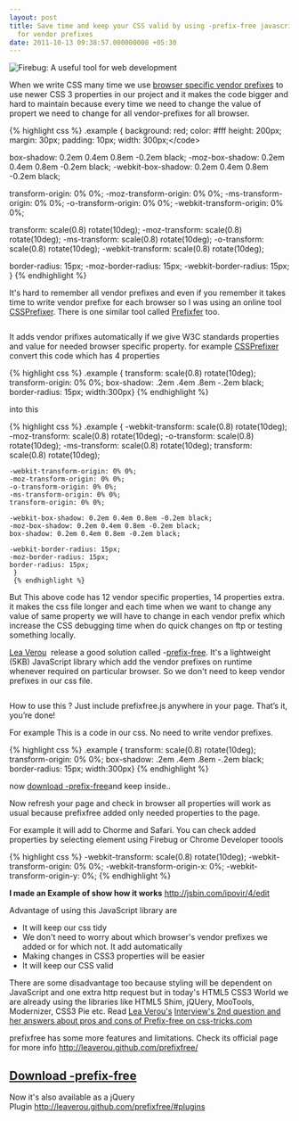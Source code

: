 ```yaml
---
layout: post
title: Save time and keep your CSS valid by using -prefix-free javascript library
  for vendor prefixes
date: 2011-10-13 09:38:57.000000000 +05:30
---
```

<img src="{{ site.url }}/images/vendor-prefixes.gif" alt="Firebug: A useful tool for web development">

When we write CSS many time we use <a href="http://peter.sh/experiments/vendor-prefixed-css-property-overview/" target="_blank">browser specific vendor prefixes</a> to use newer CSS 3 properties in our project and it makes the code bigger and hard to maintain because every time we need to change the value of propert we need to change for all vendor-prefixes for all browser.

{% highlight css %}
.example {
background: red;
color: #fff
height: 200px;
margin: 30px;
padding: 10px;
width: 300px;&lt;/code&gt;

box-shadow: 0.2em 0.4em 0.8em -0.2em black;
-moz-box-shadow: 0.2em 0.4em 0.8em -0.2em black;
-webkit-box-shadow: 0.2em 0.4em 0.8em -0.2em black;

transform-origin: 0% 0%;
-moz-transform-origin: 0% 0%;
-ms-transform-origin: 0% 0%;
-o-transform-origin: 0% 0%;
-webkit-transform-origin: 0% 0%;

transform: scale(0.8) rotate(10deg);
-moz-transform: scale(0.8) rotate(10deg);
-ms-transform: scale(0.8) rotate(10deg);
-o-transform: scale(0.8) rotate(10deg);
-webkit-transform: scale(0.8) rotate(10deg);

border-radius: 15px;
-moz-border-radius: 15px;
-webkit-border-radius: 15px;
}
{% endhighlight %}

It's hard to remember all vendor prefixes and even if you remember it takes time to write vendor prefixe for each browser so I was using an online tool <a href="http://cssprefixer.appspot.com/" target="_blank">CSSPrefixer</a>. There is one similar tool called <a href="http://prefixr.com/" target="_blank">Prefixfer</a> too.

<a href="http://cssprefixer.appspot.com/">


<img src="{{ site.url }}/images/cssprefixer.gif" alt="">

</a>

It adds vendor prifixes automatically if we give W3C standards properties and value for needed browser specific property. for example <a href="http://cssprefixer.appspot.com/" target="_blank">CSSPrefixer</a> convert this code which has 4 properties

{% highlight css %}
.example {
transform: scale(0.8) rotate(10deg);
transform-origin: 0% 0%;
box-shadow: .2em .4em .8em -.2em black;
border-radius: 15px; width:300px}
{% endhighlight %}

into this

{% highlight css %}
.example {
    -webkit-transform: scale(0.8) rotate(10deg);
    -moz-transform: scale(0.8) rotate(10deg);
    -o-transform: scale(0.8) rotate(10deg);
    -ms-transform: scale(0.8) rotate(10deg);
    transform: scale(0.8) rotate(10deg);

    -webkit-transform-origin: 0% 0%;
    -moz-transform-origin: 0% 0%;
    -o-transform-origin: 0% 0%;
    -ms-transform-origin: 0% 0%;
    transform-origin: 0% 0%;

    -webkit-box-shadow: 0.2em 0.4em 0.8em -0.2em black;
    -moz-box-shadow: 0.2em 0.4em 0.8em -0.2em black;
    box-shadow: 0.2em 0.4em 0.8em -0.2em black;

    -webkit-border-radius: 15px;
    -moz-border-radius: 15px;
    border-radius: 15px;
     }
     {% endhighlight %}

But This above code has 12 vendor specific properties, 14 properties extra. it makes the css file longer and each time when we want to change any value of same property we will have to change in each vendor prefix which increase the CSS debugging time when do quick changes on ftp or testing something locally.

<a href="http://lea.verou.me/">Lea Verou</a>  release a good solution called -<a href="http://leaverou.github.com/prefixfree/" target="_blank">prefix-free</a>. It's a lightweight (5KB) JavaScript library which add the vendor prefixes on runtime whenever required on particular browser. So we don't need to keep vendor prefixes in our css file.

<a href="http://leaverou.github.com/prefixfree/">
<img src="{{ site.url }}/images/prefixfree.jpg" alt="">
</a>

How to use this ? Just include prefixfree.js anywhere in your page. That’s it, you’re done!

For example This is a code in our css. No need to write vendor prefixes.

{% highlight css %}
.example {
transform: scale(0.8) rotate(10deg);
transform-origin: 0% 0%;
box-shadow: .2em .4em .8em -.2em black;
border-radius: 15px; width:300px}
{% endhighlight %}


now <a href="https://raw.github.com/LeaVerou/prefixfree/master/prefixfree.min.js" target="_blank">download -prefix-free</a>and keep inside..<script type="text/javascript" src="js/prefixfree.min.js"></script>

Now refresh your page and check in browser all properties will work as usual because prefixfree added only needed properties to the page.

For example it will add to Chorme and Safari. You can check added properties by selecting element using Firebug or Chrome Developer toools

{% highlight css %}
-webkit-transform: scale(0.8) rotate(10deg);
-webkit-transform-origin: 0% 0%;
-webkit-transform-origin-x: 0%;
-webkit-transform-origin-y: 0%;
{% endhighlight %}

<strong>I made an Example of show how it works</strong> <a href="CSSPrefixer" target="_blank">http://jsbin.com/ipovir/4/edit</a>

Advantage of using this JavaScript library are
<ul>
	<li>It will keep our css tidy</li>
	<li>We don't need to worry about which browser's vendor prefixes we added or for which not. It add automatically</li>
	<li>Making changes in CSS3 properties will be easier</li>
	<li>It will keep our CSS valid</li>
</ul>
There are some disadvantage too because styling will be dependent on JavaScript and one extra http request but in today's HTML5 CSS3 World we are already using the libraries like HTML5 Shim, jQUery, MooTools, Modernizer, CSS3 Pie etc. Read <a href="http://lea.verou.me/">Lea Verou's</a> <a href="http://css-tricks.com/14792-five-questions-with-lea-verou/#lea-question-2">Interview's 2nd question and her answers about pros and cons of Prefix-free on css-tricks.com</a>

prefixfree has some more features and limitations. Check its official page for more info <a href="http://leaverou.github.com/prefixfree/" target="_blank">http://leaverou.github.com/prefixfree/</a>
<h2><a href="https://raw.github.com/LeaVerou/prefixfree/master/prefixfree.min.js" target="_blank">Download -prefix-free</a></h2>
Now it's also available as a jQuery Plugin <a href="http://leaverou.github.com/prefixfree/#plugins">http://leaverou.github.com/prefixfree/#plugins</a>

